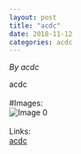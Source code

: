 ```yaml
---
layout: post
title: "acdc"
date: 2018-11-12
categories: acdc
---
```


*By acdc*

acdc<br /><br />#Images:<br />![ Image 0](acdc "Image0")<br /><br />Links:<br />[acdc](acdc)